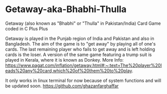 # Getaway-aka-Bhabhi-Thulla
Getaway (also known as "Bhabhi" or "Thulla" in Pakistan/India) Card Game coded in C Plus Plus

Getaway is played in the Punjab region of India and Pakistan and also in Bangladesh. The aim of the game is to "get away" by playing all of one's cards. The last remaining player who fails to get away and is left holding cards is the loser. A version of the same game featuring a trump suit is played in Kerala, where it is known as Donkey.
More Info: https://www.pagat.com/inflation/getaway.html#:~:text=The%20player%20leads%20any%20card,which%20of%20them%20to%20play.


It only works in linux terminal for now because of system functions and will be updated soon.
https://github.com/ghazanfarghaffar

